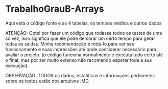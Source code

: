 # TrabalhoGrauB-Arrays
Aqui está o código fonte e as 4 tabelas, os tempos médios e outros dados 

ATENÇÃO: Optei por fazer um código que rodasse todos os testes de uma só vez, isso significa que ele pode demorar um certo tempo para gerar todas as saídas. Minha recomendação é rodá-lo para ver seu funcionamento e suas impressões até onde considerar necessário para avaliar o projeto. (o código funciona normalmente e executa tudo certo até o final, mas por ser muito extenso não recomendo esperar toda a sua execução).

OBSERVAÇÃO: TODOS os dados, estatíticas e informações pertinentes sobre os testes estão nos arquivos .MD. 
